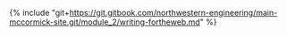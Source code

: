 {% include "git+https://git.gitbook.com/northwestern-engineering/main-mccormick-site.git/module_2/writing-fortheweb.md" %}

